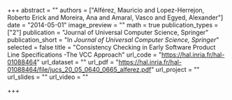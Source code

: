 +++
abstract = ""
authors = ["Alférez, Mauricio and Lopez-Herrejon, Roberto Erick and Moreira, Ana and Amaral, Vasco and Egyed, Alexander"]
date = "2014-05-01"
image_preview = ""
math = true
publication_types = ["2"]
publication = "Journal of Universal Computer Science, Springer"
publication_short = "In *Journal of Universal Computer Science, Springer*"
selected = false
title = "Consistency Checking in Early Software Product Line Specifications -The VCC Approach"
url_code = "https://hal.inria.fr/hal-01088464"
url_dataset = ""
url_pdf = "https://hal.inria.fr/hal-01088464/file/jucs_20_05_0640_0665_alferez.pdf"
url_project = ""
url_slides = ""
url_video = ""

+++
